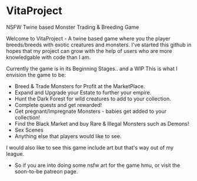 # VitaProject
NSFW Twine based Monster Trading &amp; Breeding Game

Welcome to VitaProject - A twine based game where you the player breeds/breeds with exotic creatures and monsters. I've started this github in hopes that my project can grow with the help of users who are more knowledgable with code than I am.
 
 Currently the game is in its Beginning Stages.. and a WIP
 This is what I envision the game to be:
 
- Breed & Trade Monsters for Profit at the MarketPlace.
- Expand and Upgrade your Estate to further your empire.
- Hunt the Dark Forest for wild creatures to add to your collection.
- Complete quests and get rewarded!
- Get pregnant/Impregnate Monsters - babies get added to your collection!
- Find the Black Market and buy Rare & Illegal Monsters such as Demons!
- Sex Scenes
- Anything else that players would like to see.

I would also like to see this game include art but that's way out of my league.
- So if you are into doing some nsfw art for the game hmu, or visit the soon-to-be patreon page.
